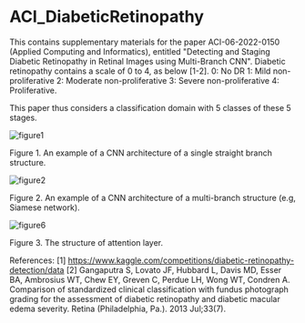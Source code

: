 # ACI_DiabeticRetinopathy
This contains supplementary materials for the paper ACI-06-2022-0150 (Applied Computing and Informatics), entitled "Detecting and Staging Diabetic Retinopathy in Retinal Images using Multi-Branch CNN". Diabetic retinopathy contains a scale of 0 to 4, as below [1-2].
0: No DR
1: Mild non-proliferative
2: Moderate non-proliferative
3: Severe non-proliferative
4: Proliferative. 

This paper thus considers a classification domain with 5 classes of these 5 stages.

![figure1](https://user-images.githubusercontent.com/109519153/180480024-02e51f51-fb5c-4b79-bfc0-dcfc01e0a507.jpg)

Figure 1. An example of a CNN architecture of a single straight branch structure.

![figure2](https://user-images.githubusercontent.com/109519153/180488300-47965866-0ebc-4f24-86b5-cb72c32a22d6.jpg)

Figure 2. An example of a CNN architecture of a multi-branch structure (e.g, Siamese network).

![figure6](https://user-images.githubusercontent.com/109519153/180490026-26290062-2a49-462b-8f9a-1c4d49966b20.jpg)

Figure 3. The structure of attention layer.

References:
[1] https://www.kaggle.com/competitions/diabetic-retinopathy-detection/data
[2] Gangaputra S, Lovato JF, Hubbard L, Davis MD, Esser BA, Ambrosius WT, Chew EY, Greven C, Perdue LH, Wong WT, Condren A. Comparison of standardized clinical classification with fundus photograph grading for the assessment of diabetic retinopathy and diabetic macular edema severity. Retina (Philadelphia, Pa.). 2013 Jul;33(7).
